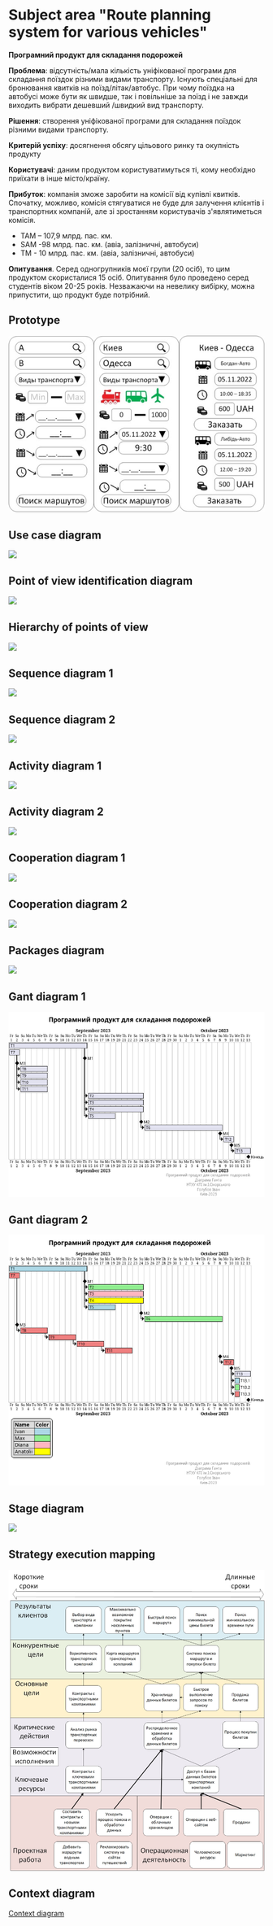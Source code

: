 # Subject area "Route planning system for various vehicles"
**Програмний продукт для складання подорожей**

**Проблема**: відсутність/мала кількість уніфікованої програми для складання поїздок різними видами транспорту. Існують спеціальні для бронювання квитків на поїзд/літак/автобус. При чому поїздка на автобусі може бути як швидше, так і повільніше за поїзд і не завжди виходить вибрати дешевший /швидкий вид транспорту.

**Рішення**: створення уніфікованої програми для складання поїздок різними видами транспорту.

**Критерій успіху**: досягнення обсягу цільового ринку та окупність продукту

**Користувачі**: даним продуктом користуватимуться ті, кому необхідно приїхати в інше місто/країну.

**Прибуток**: компанія зможе заробити на комісії від купівлі квитків. Спочатку, можливо, комісія стягуватися не буде для залучення клієнтів і транспортних компаній, але зі зростанням користувачів з'являтиметься комісія.

* TAM – 107,9 млрд. пас. км.
* SAM -98 млрд. пас. км. (авіа, залізничні, автобуси)
* TM - 10 млрд. пас. км. (авіа, залізничні, автобуси)

**Опитування**. Серед одногрупників моєї групи (20 осіб), то цим продуктом скористалися 15 осіб. Опитування було проведено серед студентів віком 20-25 років. Незважаючи на невелику вибірку, можна припустити, що продукт буде потрібний.

## Prototype ##

![.](https://github.com/vano7577/route_planning_system_for_various_vehicles/blob/main/prototype.jpg)

## Use case diagram ##

![](http://www.plantuml.com/plantuml/proxy?cache=yes&src=https://raw.githubusercontent.com/vano7577/route_planning_system_for_various_vehicles/main/UC.puml)

## Point of view identification diagram ##

![](http://www.plantuml.com/plantuml/proxy?cache=yes&src=https://raw.githubusercontent.com/vano7577/route_planning_system_for_various_vehicles/main/Point_of_view.puml)

## Hierarchy of points of view ##

![](http://www.plantuml.com/plantuml/proxy?cache=yes&src=https://raw.githubusercontent.com/vano7577/route_planning_system_for_various_vehicles/main/Hierarchy_of_points_of_view.puml)

## Sequence diagram 1 ##

![](http://www.plantuml.com/plantuml/proxy?cache=yes&src=https://raw.githubusercontent.com/vano7577/route_planning_system_for_various_vehicles/main/SD1.puml)

## Sequence diagram 2 ##

![](http://www.plantuml.com/plantuml/proxy?cache=yes&src=https://raw.githubusercontent.com/vano7577/route_planning_system_for_various_vehicles/main/SD2.puml)

## Activity diagram 1 ##

![](http://www.plantuml.com/plantuml/proxy?cache=yes&src=https://raw.githubusercontent.com/vano7577/route_planning_system_for_various_vehicles/main/AD1.puml)

## Activity diagram 2 ##

![](http://www.plantuml.com/plantuml/proxy?cache=yes&src=https://raw.githubusercontent.com/vano7577/route_planning_system_for_various_vehicles/main/AD2.puml)

## Cooperation diagram 1 ##

![](http://www.plantuml.com/plantuml/proxy?cache=yes&src=https://raw.githubusercontent.com/vano7577/route_planning_system_for_various_vehicles/main/CD1.puml)

## Cooperation diagram 2 ##

![](http://www.plantuml.com/plantuml/proxy?cache=yes&src=https://raw.githubusercontent.com/vano7577/route_planning_system_for_various_vehicles/main/CD2.puml)

## Packages diagram ##

![](http://www.plantuml.com/plantuml/proxy?cache=yes&src=https://raw.githubusercontent.com/vano7577/route_planning_system_for_various_vehicles/main/packages.puml)

## Gant diagram 1 ##

![.](https://github.com/vano7577/route_planning_system_for_various_vehicles/blob/main/GD1.png)

## Gant diagram 2 ##

![.](https://github.com/vano7577/route_planning_system_for_various_vehicles/blob/main/GD2.png)

## Stage diagram ##

![](http://www.plantuml.com/plantuml/proxy?cache=yes&src=https://raw.githubusercontent.com/vano7577/route_planning_system_for_various_vehicles/main/T_5.1.puml)

## Strategy execution mapping ##

![.](https://github.com/vano7577/route_planning_system_for_various_vehicles/blob/main/Strategy_execution_mapping.jpg)

## Context diagram ##

[Context diagram](https://github.com/vano7577/route_planning_system_for_various_vehicles/blob/main/Context_diagram.pdf)
